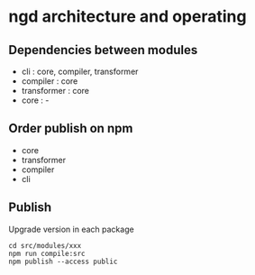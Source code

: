 # ngd architecture and operating

## Dependencies between modules

-   cli : core, compiler, transformer
-   compiler : core
-   transformer : core
-   core : -

## Order publish on npm

-   core
-   transformer
-   compiler
-   cli

## Publish

Upgrade version in each package

```
cd src/modules/xxx
npm run compile:src
npm publish --access public
```
